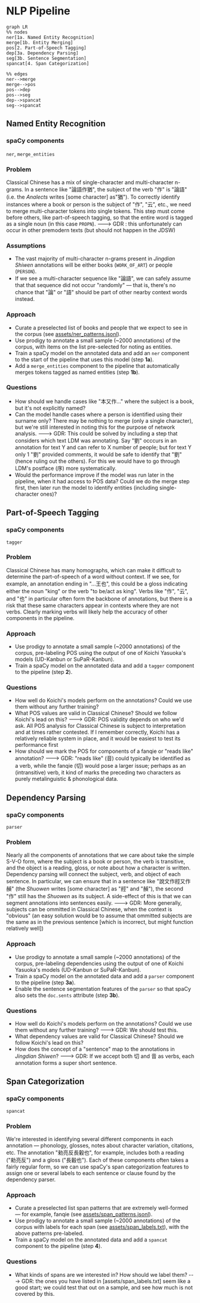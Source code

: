 # NLP Pipeline
```mermaid
graph LR
%% nodes
ner[1a. Named Entity Recognition]
merge[1b. Entity Merging]
pos[2. Part-of-Speech Tagging]
dep[3a. Dependency Parsing]
seg[3b. Sentence Segmentation]
spancat[4. Span Categorization]

%% edges
ner-->merge
merge-->pos
pos-->dep
pos-->seg
dep-->spancat
seg-->spancat
```
## Named Entity Recognition
### spaCy components
`ner`, `merge_entities`
### Problem
Classical Chinese has a mix of single-character and multi-character n-grams. In a sentence like "論語作猶", the subject of the verb "作" is "論語" (i.e. the _Analects_ writes [some character] as"猶"). To correctly identify instances where a book or person is the subject of "作", "云", etc., we need to merge multi-character tokens into single tokens. This step must come before others, like part-of-speech tagging, so that the entire word is tagged as a single noun (in this case `PROPN`).
---> GDR : this unfortunately can occur in other premodern texts (but should not happen in the JDSW)
### Assumptions
- The vast majority of multi-character n-grams present in _Jingdian Shiwen_ annotations will be either books (`WORK_OF_ART`) or people (`PERSON`).
- If we see a multi-character sequence like "論語", we can safely assume that that sequence did not occur "randomly" — that is, there's no chance that "論" or "語" should be part of other nearby context words instead.
### Approach
- Curate a preselected list of books and people that we expect to see in the corpus (see [assets/ner_patterns.jsonl](assets/ner_patterns.jsonl)).
- Use prodigy to annotate a small sample (~2000 annotations) of the corpus, with items on the list pre-selected for noting as entities.
- Train a spaCy model on the annotated data and add an `ner` component to the start of the pipeline that uses this model (step **1a**).
- Add a `merge_entities` component to the pipeline that automatically merges tokens tagged as named entities (step **1b**).
### Questions
- How should we handle cases like "本又作..." where the subject is a book, but it's not explicitly named?
- Can the model handle cases where a person is identified using their surname only? There may be nothing to merge (only a single character), but we're still interested in noting this for the purpose of network analysis.
---> GDR: This could be solved by including a step that considers which text LDM was annotating. Say "劉" occcurs in an annotation for text Y and can refer to X number of people; but for text Y only 1 "劉" provided comments, it would be safe to identify that "劉" (hence ruling out the others). For this we would have to go through LDM's postface (序) more systematically.
- Would the performance improve if the model was run later in the pipeline, when it had access to POS data? Could we do the merge step first, then later run the model to identify entities (including single-character ones)?
## Part-of-Speech Tagging
### spaCy components
`tagger`
### Problem
Classical Chinese has many homographs, which can make it difficult to determine the part-of-speech of a word without context. If we see, for example, an annotation ending in "...王也", this could be a gloss indicating either the noun "king" or the verb "to be/act as king". Verbs like "作", "云", and "也" in particular often form the backbone of annotations, but there is a risk that these same characters appear in contexts where they are not verbs. Clearly marking verbs will likely help the accuracy of other components in the pipeline.
### Approach
- Use prodigy to annotate a small sample (~2000 annotations) of the corpus, pre-labeling POS using the output of one of Koichi Yasuoka's models (UD-Kanbun or SuPaR-Kanbun).
- Train a spaCy model on the annotated data and add a `tagger` component to the pipeline (step **2**).
### Questions
- How well do Koichi's models perform on the annotations? Could we use them without any further training?
- What POS values are valid in Classical Chinese? Should we follow Koichi's lead on this?
---> GDR: POS validity depends on who we'd ask. All POS analysis for Classical Chinese is subject to interpretation and at times rather contested. If I remember correctly, Koichi has a relatively reliable system in place, and it would be easiest to test its performance first
- How should we mark the POS for components of a fanqie or "reads like" annotation?
---> GDR: "reads like" (音) could typically be identified as a verb, while the fanqie (切) would pose a larger issue; perhaps as an (intransitive) verb, it kind of marks the preceding two characters as purely metalinguistic & phonological data.
## Dependency Parsing
### spaCy components
`parser`
### Problem
Nearly all the components of annotations that we care about take the simple S-V-O form, where the subject is a book or person, the verb is transitive, and the object is a reading, gloss, or note about how a character is written. Dependency parsing will connect the subject, verb, and object of each sentence. In particular, we can ensure that in a sentence like "說文作䞓又作赬" (the _Shuowen_ writes [some character] as "䞓" and "赬"), the second "作" still has the _Shuowen_ as its subject. A side-effect of this is that we can segment annotations into sentences easily.
---> GDR: More generally, subjects can be ommitted in Classical Chinese, when the context is "obvious" (an easy solution would be to assume that ommitted subjects are the same as in the previous sentence [which is incorrect, but might function relatively well])
### Approach
- Use prodigy to annotate a small sample (~2000 annotations) of the corpus, pre-labeling dependencies using the output of one of Koichi Yasuoka's models (UD-Kanbun or SuPaR-Kanbun).
- Train a spaCy model on the annotated data and add a `parser` component to the pipeline (step **3a**).
- Enable the sentence segmentation features of the `parser` so that spaCy also sets the `doc.sents` attribute (step **3b**).
### Questions
- How well do Koichi's models perform on the annotations? Could we use them without any further training?
---> GDR: We should test this.
- What dependency values are valid for Classical Chinese? Should we follow Koichi's lead on this?
- How does the concept of a "sentence" map to the annotations in _Jingdian Shiwen_?
---> GDR: If we accept both 切 and 音 as verbs, each annotation forms a super short sentence.
## Span Categorization
### spaCy components
`spancat`
### Problem
We're interested in identifying several different components in each annotation — phonology, glosses, notes about character variation, citations, etc. The annotation "勑亮反長轂也", for example, includes both a reading ("勑亮反") and a gloss ("長轂也"). Each of these components often takes a fairly regular form, so we can use spaCy's span categorization features to assign one or several labels to each sentence or clause found by the dependency parser.
### Approach
- Curate a preselected list span patterns that are extremely well-formed — for example, fanqie (see [assets/span_patterns.jsonl](assets/span_patterns.jsonl)).
- Use prodigy to annotate a small sample (~2000 annotations) of the corpus with labels for each span (see [assets/span_labels.txt](assets/span_labels.txt)), with the above patterns pre-labeled.
- Train a spaCy model on the annotated data and add a `spancat` component to the pipeline (step **4**).
### Questions
- What kinds of spans are we interested in? How should we label them?
---> GDR: the ones you have listed in [assets/span_labels.txt] seem like a good start; we could test that out on a sample, and see how much is not covered by this.
